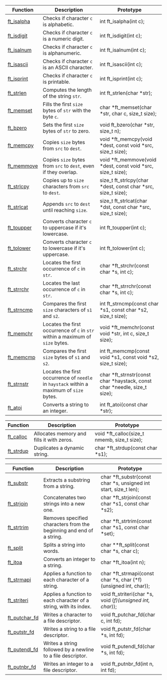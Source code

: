 | Function                         | Description                                                                     | Prototype                                                                        |
| -------------------------------- | ------------------------------------------------------------------------------- |--------------------------------------------------------------------------------- |
| [ft_isalpha](./src/ft_isalpha.c) | Checks if character `c` is alphabetic.                                          | int ft_isalpha(int c);                                                           |
| [ft_isdigit](./src/ft_isdigit.c) | Checks if character `c` is a numeric digit.                                     | int ft_isdigit(int c);                                                           |
| [ft_isalnum](./src/ft_isalnum.c) | Checks if character `c` is alphanumeric.                                        | int ft_isalnum(int c);                                                           |
| [ft_isascii](./src/ft_isascii.c) | Checks if character `c` is an ASCII character.                                  | int ft_isascii(int c);                                                           |
| [ft_isprint](./src/ft_isprint.c) | Checks if character `c` is printable.                                           | int ft_isprint(int c);                                                           |
| [ft_strlen](./src/ft_strlen.c)   | Computes the length of the string `str`.                                        | int ft_strlen(char *str);                                                        |
| [ft_memset](./src/ft_memset.c)   | Fills the first `size` bytes of `str` with the byte `c`.                        | char *ft_memset(char *str, char c, size_t size);                                 |
| [ft_bzero](./src/ft_bzero.c)     | Sets the first `size` bytes of `str` to zero.                                   | void ft_bzero(char *str, size_t n);                                              |
| [ft_memcpy](./src/ft_memcpy.c)   | Copies `size` bytes from `src` to `dest`.                                       | void *ft_memcpy(void *dest, const void *src, size_t size);                       |
| [ft_memmove](./src/ft_memmove.c) | Copies `size` bytes from `src` to `dest`, even if they overlap.                 | void *ft_memmove(void *dest, const void *src, size_t size);                      |
| [ft_strlcpy](./src/ft_strlcpy.c) | Copies up to `size` characters from `src` to `dest`.                            | size_t ft_strlcpy(char *dest, const char *src, size_t size);                     |
| [ft_strlcat](./src/ft_strlcat.c) | Appends `src` to `dest` until reaching `size`.                                  | size_t ft_strlcat(char *dst, const char *src, size_t size);                      |
| [ft_toupper](./src/ft_toupper.c) | Converts character `c` to uppercase if it's lowercase.                          | int ft_toupper(int c);                                                           | 
| [ft_tolower](./src/ft_tolower.c) | Converts character `c` to lowercase if it's uppercase.                          | int ft_tolower(int c);                                                           |
| [ft_strchr](./src/ft_strchr.c)   | Locates the first occurrence of `c` in `str`.                                   | char *ft_strchr(const char *s, int c);                                           |
| [ft_strrchr](./src/ft_strrchr.c) | Locates the last occurrence of `c` in `str`.                                    | char *ft_strrchr(const char *s, int c);                                          |
| [ft_strncmp](./src/ft_strncmp.c) | Compares the first `size` characters of `s1` and `s2`.                          | int ft_strncmp(const char *s1, const char *s2, size_t size);                     |
| [ft_memchr](./src/ft_memchr.c)   | Locates the first occurrence of `c` in `str` within a maximum of `size` bytes.  | void *ft_memchr(const void *str, int c, size_t size);                            |
| [ft_memcmp](./src/ft_memcmp.c)   | Compares the first `size` bytes of `s1` and `s2`.                               | int ft_memcmp(const void *s1, const void *s2, size_t size);                      |
| [ft_strnstr](./src/ft_strnstr.c) | Locates the first occurrence of `needle` in `haystack` within a maximum of `size` bytes. | char *ft_strnstr(const char *haystack, const char *needle, size_t size);|
| [ft_atoi](./src/ft_atoi.c)       | Converts a string to an integer.                                                | int ft_atoi(const char *str);                                                    |


| Function                         | Description                                                                     | Prototype                                                                        |
| -------------------------------- | ------------------------------------------------------------------------------- |--------------------------------------------------------------------------------- |
| [ft_calloc](./src/ft_calloc.c)   | Allocates memory and fills it with zeros.                                       | void *ft_calloc(size_t nmemb, size_t size);                                      |
| [ft_strdup](./src/ft_strdup.c)   | Duplicates a dynamic string.                                                    | char *ft_strdup(const char *s1);                                                 |


| Function                         | Description                                                                     | Prototype                                                                        |
| -------------------------------- | ------------------------------------------------------------------------------- |--------------------------------------------------------------------------------- |
| [ft_substr](./src/ft_substr.c)   | Extracts a substring from a string.                                             | char *ft_substr(const char *s, unsigned int start, size_t len);                  |
| [ft_strjoin](./src/ft_strjoin.c) | Concatenates two strings into a new one.                                        | char *ft_strjoin(const char *s1, const char *s2);                                |
| [ft_strtrim](./src/ft_strtrim.c) | Removes specified characters from the beginning and end of a string.            | char *ft_strtrim(const char *s1, const char *set);                               |
| [ft_split](./src/ft_split.c)     | Splits a string into words.                                                     | char **ft_split(const char *s, char c);                                          |
| [ft_itoa](./src/ft_itoa.c)       | Converts an integer to a string.                                                | char *ft_itoa(int n);                                                            |
| [ft_strmapi](./src/ft_strmapi.c) | Applies a function to each character of a string.                               | char *ft_strmapi(const char *s, char (*f)(unsigned int, char));                  |
| [ft_striteri](./src/ft_striteri.c)| Applies a function to each character of a string, with its index.              | void ft_striteri(char *s, void (*f)(unsigned int, char*));                       |
| [ft_putchar_fd](./src/ft_putchar_fd.c)| Writes a character to a file descriptor.                                   | void ft_putchar_fd(char c, int fd);                                              |
| [ft_putstr_fd](./src/ft_putstr_fd.c) | Writes a string to a file descriptor.                                       | void ft_putstr_fd(char *s, int fd);                                              |
| [ft_putendl_fd](./src/ft_putendl_fd.c)| Writes a string followed by a newline to a file descriptor.                | void ft_putendl_fd(char *s, int fd);                                             |
| [ft_putnbr_fd](./src/ft_putnbr_fd.c)   | Writes an integer to a file descriptor.                                   | void ft_putnbr_fd(int n, int fd);                                                |
